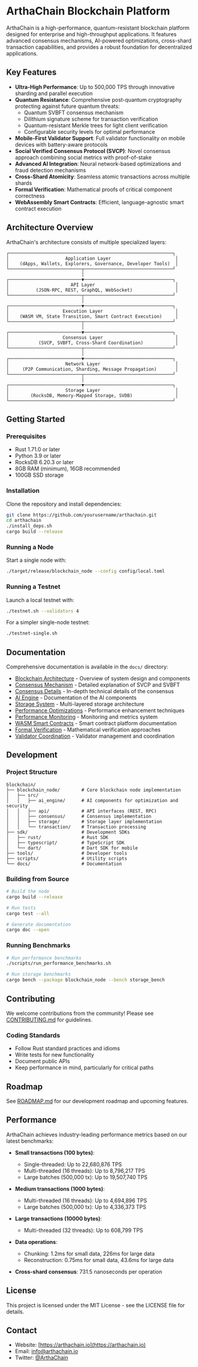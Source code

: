# ArthaChain Blockchain Platform

ArthaChain is a high-performance, quantum-resistant blockchain platform designed for enterprise and high-throughput applications. It features advanced consensus mechanisms, AI-powered optimizations, cross-shard transaction capabilities, and provides a robust foundation for decentralized applications.

## Key Features

- **Ultra-High Performance**: Up to 500,000 TPS through innovative sharding and parallel execution
- **Quantum Resistance**: Comprehensive post-quantum cryptography protecting against future quantum threats:
  - Quantum SVBFT consensus mechanism
  - Dilithium signature scheme for transaction verification
  - Quantum-resistant Merkle trees for light client verification
  - Configurable security levels for optimal performance
- **Mobile-First Validator Support**: Full validator functionality on mobile devices with battery-aware protocols
- **Social Verified Consensus Protocol (SVCP)**: Novel consensus approach combining social metrics with proof-of-stake
- **Advanced AI Integration**: Neural network-based optimizations and fraud detection mechanisms
- **Cross-Shard Atomicity**: Seamless atomic transactions across multiple shards
- **Formal Verification**: Mathematical proofs of critical component correctness
- **WebAssembly Smart Contracts**: Efficient, language-agnostic smart contract execution

## Architecture Overview

ArthaChain's architecture consists of multiple specialized layers:

```
┌─────────────────────────────────────────────────────────────┐
│                     Application Layer                        │
│    (dApps, Wallets, Explorers, Governance, Developer Tools)  │
└───────────────────────────┬─────────────────────────────────┘
                            │
┌───────────────────────────▼─────────────────────────────────┐
│                       API Layer                              │
│          (JSON-RPC, REST, GraphQL, WebSocket)                │
└───────────────────────────┬─────────────────────────────────┘
                            │
┌───────────────────────────▼─────────────────────────────────┐
│                    Execution Layer                           │
│    (WASM VM, State Transition, Smart Contract Execution)     │
└───────────────────────────┬─────────────────────────────────┘
                            │
┌───────────────────────────▼─────────────────────────────────┐
│                    Consensus Layer                           │
│           (SVCP, SVBFT, Cross-Shard Coordination)            │
└───────────────────────────┬─────────────────────────────────┘
                            │
┌───────────────────────────▼─────────────────────────────────┐
│                     Network Layer                            │
│     (P2P Communication, Sharding, Message Propagation)       │
└───────────────────────────┬─────────────────────────────────┘
                            │
┌───────────────────────────▼─────────────────────────────────┐
│                     Storage Layer                            │
│        (RocksDB, Memory-Mapped Storage, SVDB)                │
└─────────────────────────────────────────────────────────────┘
```

## Getting Started

### Prerequisites

- Rust 1.71.0 or later
- Python 3.9 or later
- RocksDB 6.20.3 or later
- 8GB RAM (minimum), 16GB recommended
- 100GB SSD storage

### Installation

Clone the repository and install dependencies:

```bash
git clone https://github.com/yourusername/arthachain.git
cd arthachain
./install_deps.sh
cargo build --release
```

### Running a Node

Start a single node with:

```bash
./target/release/blockchain_node --config config/local.toml
```

### Running a Testnet

Launch a local testnet with:

```bash
./testnet.sh --validators 4
```

For a simpler single-node testnet:

```bash
./testnet-single.sh
```

## Documentation

Comprehensive documentation is available in the `docs/` directory:

- [Blockchain Architecture](docs/BLOCKCHAIN_ARCHITECTURE.md) - Overview of system design and components
- [Consensus Mechanism](docs/consensus.md) - Detailed explanation of SVCP and SVBFT
- [Consensus Details](docs/consensus_detailed.md) - In-depth technical details of the consensus
- [AI Engine](docs/ai_engine.md) - Documentation of the AI components
- [Storage System](docs/storage_system.md) - Multi-layered storage architecture
- [Performance Optimizations](docs/performance_optimizations.md) - Performance enhancement techniques
- [Performance Monitoring](docs/performance_monitoring.md) - Monitoring and metrics system
- [WASM Smart Contracts](docs/wasm_smart_contracts.md) - Smart contract platform documentation
- [Formal Verification](docs/formal_verification.md) - Mathematical verification approaches
- [Validator Coordination](docs/VALIDATOR_COORDINATION.md) - Validator management and coordination

## Development

### Project Structure

```
blockchain/
├── blockchain_node/        # Core blockchain node implementation
│   ├── src/
│   │   ├── ai_engine/      # AI components for optimization and security
│   │   ├── api/            # API interfaces (REST, RPC)
│   │   ├── consensus/      # Consensus implementation
│   │   ├── storage/        # Storage layer implementation
│   │   └── transaction/    # Transaction processing
├── sdk/                    # Development SDKs
│   ├── rust/               # Rust SDK
│   ├── typescript/         # TypeScript SDK
│   └── dart/               # Dart SDK for mobile
├── tools/                  # Developer tools
├── scripts/                # Utility scripts
└── docs/                   # Documentation
```

### Building from Source

```bash
# Build the node
cargo build --release

# Run tests
cargo test --all

# Generate documentation
cargo doc --open
```

### Running Benchmarks

```bash
# Run performance benchmarks
./scripts/run_performance_benchmarks.sh

# Run storage benchmarks
cargo bench --package blockchain_node --bench storage_bench
```

## Contributing

We welcome contributions from the community! Please see [CONTRIBUTING.md](CONTRIBUTING.md) for guidelines.

### Coding Standards

- Follow Rust standard practices and idioms
- Write tests for new functionality
- Document public APIs
- Keep performance in mind, particularly for critical paths

## Roadmap

See [ROADMAP.md](ROADMAP.md) for our development roadmap and upcoming features.

## Performance

ArthaChain achieves industry-leading performance metrics based on our latest benchmarks:

- **Small transactions (100 bytes)**: 
  - Single-threaded: Up to 22,680,876 TPS
  - Multi-threaded (16 threads): Up to 8,796,217 TPS
  - Large batches (500,000 tx): Up to 19,507,740 TPS

- **Medium transactions (1000 bytes)**:
  - Multi-threaded (16 threads): Up to 4,694,896 TPS
  - Large batches (500,000 tx): Up to 4,336,373 TPS

- **Large transactions (10000 bytes)**:
  - Multi-threaded (32 threads): Up to 608,799 TPS

- **Data operations**:
  - Chunking: 1.2ms for small data, 226ms for large data
  - Reconstruction: 0.75ms for small data, 43.6ms for large data

- **Cross-shard consensus**: 731.5 nanoseconds per operation

## License

This project is licensed under the MIT License - see the LICENSE file for details.

## Contact

- Website: [https://arthachain.io](https://arthachain.io)
- Email: info@arthachain.io
- Twitter: [@ArthaChain](https://twitter.com/ArthaChain)
